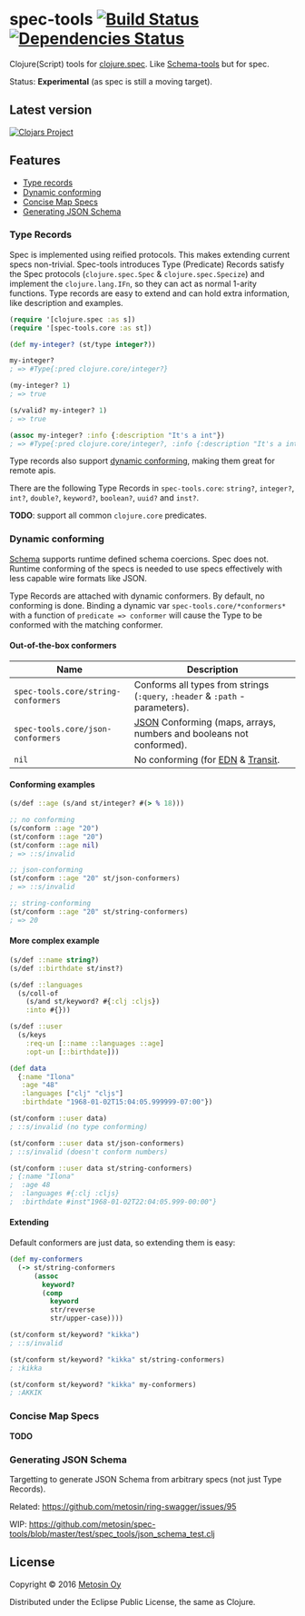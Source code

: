# spec-tools [![Build Status](https://travis-ci.org/metosin/spec-tools.svg?branch=master)](https://travis-ci.org/metosin/spec-tools) [![Dependencies Status](https://jarkeeper.com/metosin/spec-tools/status.svg)](https://jarkeeper.com/metosin/spec-tools)

Clojure(Script) tools for [clojure.spec](http://clojure.org/about/spec). Like [Schema-tools](https://github.com/metosin/schema-tools) but for spec.

Status: **Experimental** (as spec is still a moving target).

## Latest version

[![Clojars Project](http://clojars.org/metosin/spec-tools/latest-version.svg)](http://clojars.org/metosin/spec-tools)

## Features

* [Type records](#type-records)
* [Dynamic conforming](#dynamic-conforming)
* [Concise Map Specs](#concise-map-specs)
* [Generating JSON Schema](#generating-json-schema)

### Type Records

Spec is implemented using reified protocols. This makes extending current specs non-trivial. Spec-tools introduces Type (Predicate) Records satisfy the Spec protocols (`clojure.spec.Spec` & `clojure.spec.Specize`) and implement the `clojure.lang.IFn`, so they can act as normal 1-arity functions. Type records are easy to extend and can hold extra information, like description and examples.

```clj
(require '[clojure.spec :as s])
(require '[spec-tools.core :as st])

(def my-integer? (st/type integer?))

my-integer?
; => #Type{:pred clojure.core/integer?}

(my-integer? 1)
; => true

(s/valid? my-integer? 1)
; => true

(assoc my-integer? :info {:description "It's a int"})
; => #Type{:pred clojure.core/integer?, :info {:description "It's a int"}}
```

Type records also support [dynamic conforming](#dynamic-conforming), making them great for remote apis.

There are the following Type Records in `spec-tools.core`: `string?`, `integer?`, `int?`, `double?`, `keyword?`, `boolean?`, `uuid?` and `inst?`.

**TODO**: support all common `clojure.core` predicates.

### Dynamic conforming

[Schema](https://github.com/plumatic/schema) supports runtime defined schema coercions. Spec does not. Runtime conforming of the specs is needed to use specs effectively with less capable wire formats like JSON.

Type Records are attached with dynamic conformers. By default, no conforming is done. Binding a dynamic var `spec-tools.core/*conformers*` with a function of `predicate => conformer` will cause the Type to be conformed with the matching conformer.

#### Out-of-the-box conformers

| Name                                | Description                                                                             | 
| ------------------------------------|-----------------------------------------------------------------------------------------|
| `spec-tools.core/string-conformers` | Conforms all types from strings (`:query`, `:header` & `:path` -parameters).            | 
| `spec-tools.core/json-conformers`   | [JSON](http://json.org/) Conforming (maps, arrays, numbers and booleans not conformed). | 
| `nil`                               | No conforming (for [EDN](https://github.com/edn-format/edn) & [Transit](https://github.com/cognitect/transit-format). | 

#### Conforming examples

```clj
(s/def ::age (s/and st/integer? #(> % 18)))

;; no conforming
(s/conform ::age "20")
(st/conform ::age "20")
(st/conform ::age nil)
; => ::s/invalid

;; json-conforming
(st/conform ::age "20" st/json-conformers)
; => ::s/invalid

;; string-conforming
(st/conform ::age "20" st/string-conformers)
; => 20
```

#### More complex example

```clj
(s/def ::name string?)
(s/def ::birthdate st/inst?)

(s/def ::languages 
  (s/coll-of 
    (s/and st/keyword? #{:clj :cljs}) 
    :into #{}))

(s/def ::user 
  (s/keys 
    :req-un [::name ::languages ::age]
    :opt-un [::birthdate]))

(def data
  {:name "Ilona"
   :age "48"
   :languages ["clj" "cljs"]
   :birthdate "1968-01-02T15:04:05.999999-07:00"})

(st/conform ::user data)
; ::s/invalid (no type conforming)

(st/conform ::user data st/json-conformers)
; ::s/invalid (doesn't conform numbers)

(st/conform ::user data st/string-conformers)
; {:name "Ilona"
;  :age 48
;  :languages #{:clj :cljs}
;  :birthdate #inst"1968-01-02T22:04:05.999-00:00"}
```

#### Extending

Default conformers are just data, so extending them is easy:

```clj
(def my-conformers
  (-> st/string-conformers
      (assoc
        keyword?
        (comp
          keyword
          str/reverse
          str/upper-case))))

(st/conform st/keyword? "kikka")
; ::s/invalid

(st/conform st/keyword? "kikka" st/string-conformers)
; :kikka

(st/conform st/keyword? "kikka" my-conformers)
; :AKKIK
```

### Concise Map Specs

**TODO**

### Generating JSON Schema

Targetting to generate JSON Schema from arbitrary specs (not just Type Records).

Related: https://github.com/metosin/ring-swagger/issues/95

WIP: https://github.com/metosin/spec-tools/blob/master/test/spec_tools/json_schema_test.clj

## License

Copyright © 2016 [Metosin Oy](http://www.metosin.fi)

Distributed under the Eclipse Public License, the same as Clojure.
